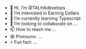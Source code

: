 - 👋 Hi, I’m @TALHAdevelops
- 👀 I’m interested in Earning Dollars
- 🌱 I’m currently learning Typescript
- 💞️ I’m looking to collaborate on ...
- 📫 How to reach me ...
- 😄 Pronouns: ...
- ⚡ Fun fact: ...

<!---
TALHAdevelops/TALHAdevelops is a ✨ special ✨ repository because its `README.md` (this file) appears on your GitHub profile.
You can click the Preview link to take a look at your changes.
--->
